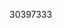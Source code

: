 [//]: # (Created by ./bin/manage_files.pl from ./species/Nippostrongylus_brasiliensis/PRJEB511/Nippostrongylus_brasiliensis_PRJEB511.publication.html on Thu Jun 11 13:44:56 2020)
30397333
